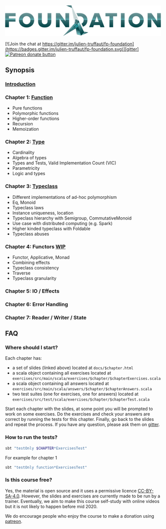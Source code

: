 ![FP Foundation Logo](logo/Foundation.png)<br>

[![Join the chat at https://gitter.im/julien-truffaut/fp-foundation](https://badges.gitter.im/julien-truffaut/fp-foundation.svg)][gitter]
<span class="badge-patreon"><a href="https://www.patreon.com/bePatron?u=10482033" title="Donate to this project using Patreon"><img src="https://img.shields.io/badge/patreon-donate-yellow.svg" alt="Patreon donate button" /></a></span>

## Synopsis

### [Introduction](https://julien-truffaut.github.io/fp-foundation/index.html#1)

### Chapter 1: [Function](https://julien-truffaut.github.io/fp-foundation/Function#1)
* Pure functions
* Polymorphic functions
* Higher-order functions
* Recursion
* Memoization

### Chapter 2: [Type](https://julien-truffaut.github.io/fp-foundation/Type#1)
* Cardinality
* Algebra of types
* Types and Tests, Valid Implementation Count (VIC)
* Parametricity
* Logic and types

### Chapter 3: [Typeclass](https://julien-truffaut.github.io/fp-foundation/Typeclass#1)
* Different implementations of ad-hoc polymorphism
* Eq, Monoid
* Typeclass laws
* Instance uniqueness, location
* Typeclass hierarchy with Semigroup, CommutativeMonoid
* Use case with distributed computing (e.g. Spark)
* Higher kinded typeclass with Foldable
* Typeclass abuses

### Chapter 4: Functors [WIP](https://julien-truffaut.github.io/fp-foundation/Functors#1)
* Functor, Applicative, Monad
* Combining effects
* Typeclass consistency
* Traverse
* Typeclass granularity

### Chapter 5: IO / Effects

### Chapter 6: Error Handling

### Chapter 7: Reader / Writer / State


## FAQ

### Where should I start?

Each chapter has:
* a set of slides (linked above) located at `docs/$chapter.html`
* a scala object containing all exercises located at `exercises/src/main/scala/exercises/$chapter/$chapterExercises.scala`
* a scala object containing all answers located at `exercises/src/main/scala/answers/$chapter/$chapterAnswers.scala`
* two test suites (one for exercises, one for answers) located at `exercises/src/test/scala/exercises/$chapter/$chapterTest.scala`

Start each chapter with the slides, at some point you will be prompted to work on some exercises. 
Do the exercises and check your answers are correct by running the tests for this chapter.
Finally, go back to the slides and repeat the process. If you have any question, please ask them on [gitter][gitter].

### How to run the tests?

```bash
sbt "testOnly $CHAPTER*ExercisesTest"
```

For example for chapter 1

```bash
sbt "testOnly function*ExercisesTest"
```

### Is this course free?

Yes, the material is open source and it uses a permissive licence [CC-BY-SA-4.0][licence].
However, the slides and exercises are currently made to be run by a trainer. Eventually, we aim to make this course
self-study with online videos but it is not likely to happen before mid 2020.

We do encourage people who enjoy the course to make a donation using [patreon][patreon].

[gitter]: https://gitter.im/julien-truffaut/fp-foundation?utm_source=badge&utm_medium=badge&utm_campaign=pr-badge&utm_content=badge
[licence]: https://creativecommons.org/licenses/by-sa/4.0/legalcode
[patreon]: https://www.patreon.com/bePatron?u=10482033